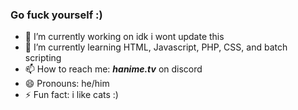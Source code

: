 ### Go fuck yourself :)


- 🔭 I’m currently working on idk i wont update this
- 🌱 I’m currently learning HTML, Javascript, PHP, CSS, and batch scripting
- 📫 How to reach me: ___hanime.tv___ on discord
- 😄 Pronouns: he/him
- ⚡ Fun fact: i like cats :)

